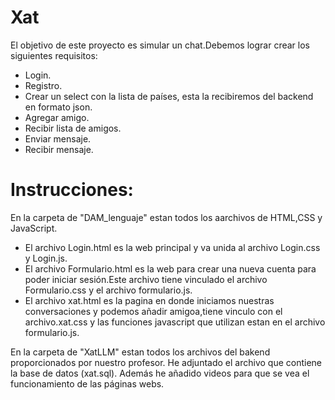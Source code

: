 # Xat

El objetivo de este proyecto es simular un chat.Debemos lograr crear los siguientes requisitos:

- Login.
- Registro.
- Crear un select con la lista de países, esta la recibiremos del backend en formato json.
- Agregar amigo.
- Recibir lista de amigos.
- Enviar mensaje.
- Recibir mensaje.


# Instrucciones:

En la carpeta de "DAM_lenguaje" estan todos los aarchivos de HTML,CSS y JavaScript.

- El archivo Login.html es la web principal y va unida al archivo Login.css y Login.js.
- El archivo Formulario.html es la web para crear una nueva cuenta para poder iniciar sesión.Este archivo tiene vinculado el archivo Formulario.css y el archivo       formulario.js.
- El archivo xat.html es la pagina en donde iniciamos nuestras conversaciones y podemos añadir amigoa,tiene vinculo con el archivo.xat.css y las funciones javascript   que utilizan estan en el archivo formulario.js.

En la carpeta de "XatLLM" estan todos los archivos del bakend proporcionados por nuestro profesor. 
He adjuntado el archivo que contiene la base de datos (xat.sql).
Además he añadido videos para que se vea el funcionamiento de las páginas webs.


